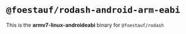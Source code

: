 # `@foestauf/rodash-android-arm-eabi`

This is the **armv7-linux-androideabi** binary for `@foestauf/rodash`
